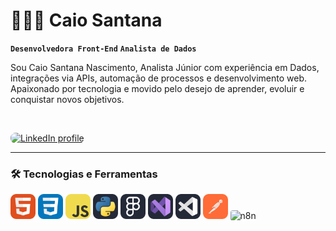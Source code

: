 # 👨🏾‍💻 Caio Santana

**`Desenvolvedora Front-End`** **`Analista de Dados`**

Sou Caio Santana Nascimento, Analista Júnior com experiência em Dados, integrações via APIs, automação de processos e desenvolvimento web.
Apaixonado por tecnologia e movido pelo desejo de aprender, evoluir e conquistar novos objetivos.

<br/>

<p align="left">
  <a href="https://www.linkedin.com/in/caio-santana-nascimentoo" target="_blank">
    <img 
      alt="LinkedIn profile" 
      title="Conecte-se comigo no LinkedIn" 
      src="https://img.shields.io/badge/LinkedIn-Conecte--se-blue?style=for-the-badge&logo=linkedin&logoColor=white&labelColor=0A66C2" 
      style="height: 34px; border-radius: 8px;" 
    />
  </a>
</p>

---

### 🛠️ Tecnologias e Ferramentas

<p align="left">
  <img src="https://raw.githubusercontent.com/tandpfun/skill-icons/main/icons/HTML.svg" title="HTML" width="40px" />
  <img src="https://raw.githubusercontent.com/tandpfun/skill-icons/main/icons/CSS.svg" title="CSS" width="40px" />
  <img src="https://raw.githubusercontent.com/tandpfun/skill-icons/main/icons/JavaScript.svg" title="JavaScript" width="40px" />
  <img src="https://raw.githubusercontent.com/tandpfun/skill-icons/main/icons/Python-Dark.svg" title="Python" width="40px" />
  <img src="https://raw.githubusercontent.com/tandpfun/skill-icons/main/icons/Figma-Dark.svg" title="Figma" width="40px" />
  <img src="https://raw.githubusercontent.com/tandpfun/skill-icons/main/icons/VisualStudio-Dark.svg" title="Visual Studio" width="40px" />
  <img src="https://raw.githubusercontent.com/tandpfun/skill-icons/main/icons/VSCode-Dark.svg" title="VS Code" width="40px" />
  <img src="https://raw.githubusercontent.com/tandpfun/skill-icons/main/icons/Postman.svg" title="Postman" width="40px" />
  <img src="https://registry.npmmirror.com/@lobehub/icons-static-png/latest/files/dark/n8n-color.png" title="n8n" width="40px" style="background-color: #ffffff; border-radius: 4px;" />
</p>
